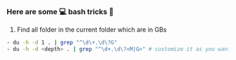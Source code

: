 ### Here are some 💻 bash tricks 👻

1. Find all folder in the current folder which are in GBs
  ```bash
  - du -h -d 1 . | grep "^\d\+.\d\?G"
  - du -h -d <depth> . | grep "^\d+.\d\?<M|G>" # customize it as you want
  ```
